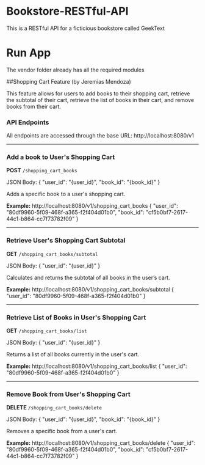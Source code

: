 # Bookstore-RESTful-API

This is a RESTful API for a ficticious bookstore called GeekText

# Run App

The vendor folder already has all the required modules

##Shopping Cart Feature (by Jeremias Mendoza)

This feature allows for users to add books to their shopping cart, retrieve the subtotal of their cart, retrieve the list of books in their cart, and remove books from their cart.

### API Endpoints

All endpoints are accessed through the base URL: http://localhost:8080/v1

--- 

### Add a book to User's Shopping Cart

**POST** `/shopping_cart_books`

JSON Body:
{
    "user_id": "{user_id}",
    "book_id": "{book_id}"
}

Adds a specific book to a user's shopping cart.

**Example:** http://localhost:8080/v1/shopping_cart_books
{
    "user_id": "80df9960-5f09-468f-a365-f2f404d01b0",
    "book_id": "cf5b0bf7-2617-44c1-b864-cc7f73782f09"
}

---

### Retrieve User's Shopping Cart Subtotal

**GET** `/shopping_cart_books/subtotal`

JSON Body:
{
    "user_id": "{user_id}"
}

Calculates and returns the subtotal of all books in the user’s cart.

**Example:** http://localhost:8080/v1/shopping_cart_books/subtotal
{
    "user_id": "80df9960-5f09-468f-a365-f2f404d01b0"
}

---

### Retrieve List of Books in User's Shopping Cart

**GET** `/shopping_cart_books/list`

JSON Body:
{
    "user_id": "{user_id}"
}

Returns a list of all books currently in the user's cart.

**Example:** http://localhost:8080/v1/shopping_cart_books/list
{
    "user_id": "80df9960-5f09-468f-a365-f2f404d01b0"
}

---

### Remove Book from User's Shopping Cart

**DELETE** `/shopping_cart_books/delete`

JSON Body:
{
    "user_id": "{user_id}",
    "book_id": "{book_id}"
}

Removes a specific book from a user's cart.

**Example:** http://localhost:8080/v1/shopping_cart_books/delete
{
    "user_id": "80df9960-5f09-468f-a365-f2f404d01b0",
    "book_id": "cf5b0bf7-2617-44c1-b864-cc7f73782f09"
}



